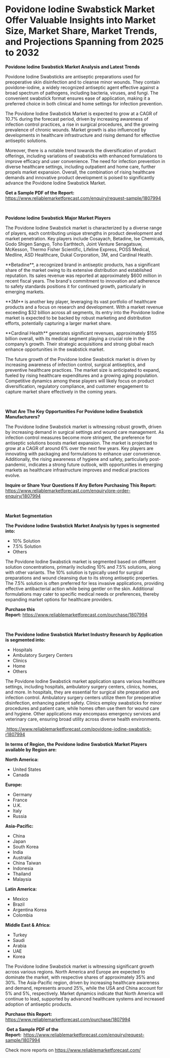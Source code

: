 <p><h1>Povidone Iodine Swabstick Market Offer Valuable Insights into Market Size, Market Share, Market Trends, and Projections Spanning from 2025 to 2032</h1></p><p><strong>Povidone Iodine Swabstick Market Analysis and Latest Trends</strong></p>
<p><p>Povidone Iodine Swabsticks are antiseptic preparations used for preoperative skin disinfection and to cleanse minor wounds. They contain povidone-iodine, a widely recognized antiseptic agent effective against a broad spectrum of pathogens, including bacteria, viruses, and fungi. The convenient swabstick format ensures ease of application, making it a preferred choice in both clinical and home settings for infection prevention.</p><p>The Povidone Iodine Swabstick Market is expected to grow at a CAGR of 10.7% during the forecast period, driven by increasing awareness of infection control practices, a rise in surgical procedures, and the growing prevalence of chronic wounds. Market growth is also influenced by developments in healthcare infrastructure and rising demand for effective antiseptic solutions. </p><p>Moreover, there is a notable trend towards the diversification of product offerings, including variations of swabsticks with enhanced formulations to improve efficacy and user convenience. The need for infection prevention in diverse healthcare settings, including outpatient and home care, further propels market expansion. Overall, the combination of rising healthcare demands and innovative product development is poised to significantly advance the Povidone Iodine Swabstick Market.</p></p>
<p><strong>Get a Sample PDF of the Report:&nbsp;</strong> <a href="https://www.reliablemarketforecast.com/enquiry/request-sample/1807994?utm_campaign=1885&utm_medium=2&utm_source=Github&utm_content=ia&utm_term=03032025&utm_id=povidone-iodine-swabstick">https://www.reliablemarketforecast.com/enquiry/request-sample/1807994</a></p>
<p>&nbsp;</p>
<p><strong>Povidone Iodine Swabstick Major Market Players</strong></p>
<p><p>The Povidone Iodine Swabstick market is characterized by a diverse range of players, each contributing unique strengths in product development and market penetration. Key players include Cosayach, Betadine, Ise Chemicals, Godo Shigen Sangyo, Toho Earthtech, Joint Venture Senagatsuw, McKesson, Thermo Fisher Scientific, Lifeline Express, POSS Medical, Medline, ASD Healthcare, Dukal Corporation, 3M, and Cardinal Health.</p><p>**Betadine**, a recognized brand in antiseptic products, has a significant share of the market owing to its extensive distribution and established reputation. Its sales revenue was reported at approximately $600 million in recent fiscal years. The brand's commitment to innovation and adherence to safety standards positions it for continued growth, particularly in emerging markets.</p><p>**3M** is another key player, leveraging its vast portfolio of healthcare products and a focus on research and development. With a market revenue exceeding $32 billion across all segments, its entry into the Povidone Iodine market is expected to be backed by robust marketing and distribution efforts, potentially capturing a larger market share.</p><p>**Cardinal Health** generates significant revenues, approximately $155 billion overall, with its medical segment playing a crucial role in the company’s growth. Their strategic acquisitions and strong global reach enhance opportunities in the swabstick market.</p><p>The future growth of the Povidone Iodine Swabstick market is driven by increasing awareness of infection control, surgical antiseptics, and preventive healthcare practices. The market size is anticipated to expand, fueled by rising healthcare expenditures and a growing aging population. Competitive dynamics among these players will likely focus on product diversification, regulatory compliance, and customer engagement to capture market share effectively in the coming years.</p></p>
<p>&nbsp;</p>
<p><strong>What Are The Key Opportunities For Povidone Iodine Swabstick Manufacturers?</strong></p>
<p><p>The Povidone Iodine Swabstick market is witnessing robust growth, driven by increasing demand in surgical settings and wound care management. As infection control measures become more stringent, the preference for antiseptic solutions boosts market expansion. The market is projected to grow at a CAGR of around 6% over the next few years. Key players are innovating with packaging and formulations to enhance user convenience. Additionally, the rising awareness of hygiene and safety, particularly post-pandemic, indicates a strong future outlook, with opportunities in emerging markets as healthcare infrastructure improves and medical practices evolve.</p></p>
<p><strong>Inquire or Share Your Questions If Any Before Purchasing This Report:</strong> <a href="https://www.reliablemarketforecast.com/enquiry/pre-order-enquiry/1807994?utm_campaign=1885&utm_medium=2&utm_source=Github&utm_content=ia&utm_term=03032025&utm_id=povidone-iodine-swabstick">https://www.reliablemarketforecast.com/enquiry/pre-order-enquiry/1807994</a></p>
<p>&nbsp;</p>
<p><strong>Market Segmentation</strong></p>
<p><strong>The Povidone Iodine Swabstick Market Analysis by types is segmented into:</strong></p>
<p><ul><li>10% Solution</li><li>7.5% Solution</li><li>Others</li></ul></p>
<p><p>The Povidone Iodine Swabstick market is segmented based on different solution concentrations, primarily including 10% and 7.5% solutions, along with other variants. The 10% solution is typically used for surgical preparations and wound cleansing due to its strong antiseptic properties. The 7.5% solution is often preferred for less invasive applications, providing effective antibacterial action while being gentler on the skin. Additional formulations may cater to specific medical needs or preferences, thereby expanding market options for healthcare providers.</p></p>
<p><strong>Purchase this Report:&nbsp;</strong><a href="https://www.reliablemarketforecast.com/purchase/1807994?utm_campaign=1885&utm_medium=2&utm_source=Github&utm_content=ia&utm_term=03032025&utm_id=povidone-iodine-swabstick">https://www.reliablemarketforecast.com/purchase/1807994</a></p>
<p>&nbsp;</p>
<p><strong>The Povidone Iodine Swabstick Market Industry Research by Application is segmented into:</strong></p>
<p><ul><li>Hospitals</li><li>Ambulatory Surgery Centers</li><li>Clinics</li><li>Home</li><li>Others</li></ul></p>
<p><p>The Povidone Iodine Swabstick market application spans various healthcare settings, including hospitals, ambulatory surgery centers, clinics, homes, and more. In hospitals, they are essential for surgical site preparation and infection control. Ambulatory surgery centers utilize them for preoperative disinfection, enhancing patient safety. Clinics employ swabsticks for minor procedures and patient care, while homes often use them for wound care and hygiene. Other applications may encompass emergency services and veterinary care, ensuring broad utility across diverse health environments.</p></p>
<p><a href="https://www.reliablemarketforecast.com/povidone-iodine-swabstick-r1807994?utm_campaign=1885&utm_medium=2&utm_source=Github&utm_content=ia&utm_term=03032025&utm_id=povidone-iodine-swabstick">&nbsp;https://www.reliablemarketforecast.com/povidone-iodine-swabstick-r1807994</a></p>
<p><strong>In terms of Region, the Povidone Iodine Swabstick Market Players available by Region are:</strong></p>
<p>
    <p> <strong> North America: </strong>
        <ul>
            <li>United States</li>
            <li>Canada</li>
        </ul>
        </p> 
    <p> <strong> Europe: </strong>
        <ul>
            <li>Germany</li>
            <li>France</li>
            <li>U.K.</li>
            <li>Italy</li>
            <li>Russia</li>
        </ul>
        </p> 
    <p> <strong> Asia-Pacific: </strong>
        <ul>
            <li>China</li>
            <li>Japan</li>
            <li>South Korea</li>
            <li>India</li>
            <li>Australia</li>
            <li>China Taiwan</li>
            <li>Indonesia</li>
            <li>Thailand</li>
            <li>Malaysia</li>
        </ul>
        </p> 
    <p> <strong> Latin America: </strong>
        <ul>
            <li>Mexico</li>
            <li>Brazil</li>
            <li>Argentina Korea</li>
            <li>Colombia</li>
        </ul>
        </p> 
    <p> <strong> Middle East & Africa: </strong>
        <ul>
            <li>Turkey</li>
            <li>Saudi</li>
            <li>Arabia</li>
            <li>UAE</li>
            <li>Korea</li>
        </ul>
    </p>
    </p>
<p><p>The Povidone Iodine Swabstick market is witnessing significant growth across various regions. North America and Europe are expected to dominate the market, with respective shares of approximately 35% and 30%. The Asia-Pacific region, driven by increasing healthcare awareness and demand, represents around 25%, while the USA and China account for 5% and 5%, respectively. Market dynamics indicate that North America will continue to lead, supported by advanced healthcare systems and increased adoption of antiseptic products.</p></p>
<p><strong>Purchase this Report: </strong><a href="https://www.reliablemarketforecast.com/purchase/1807994?utm_campaign=1885&utm_medium=2&utm_source=Github&utm_content=ia&utm_term=03032025&utm_id=povidone-iodine-swabstick">https://www.reliablemarketforecast.com/purchase/1807994</a></p>
<p>&nbsp;<strong>Get a Sample PDF of the Report:&nbsp;&nbsp;</strong><a href="https://www.reliablemarketforecast.com/enquiry/request-sample/1807994?utm_campaign=1885&utm_medium=2&utm_source=Github&utm_content=ia&utm_term=03032025&utm_id=povidone-iodine-swabstick">https://www.reliablemarketforecast.com/enquiry/request-sample/1807994</a></p>
<p><strong></strong></p>
<p>Check more reports on <a href="https://www.reliablemarketforecast.com/?utm_campaign=1885&utm_medium=2&utm_source=Github&utm_content=ia&utm_term=03032025&utm_id=povidone-iodine-swabstick">https://www.reliablemarketforecast.com/</a></p>